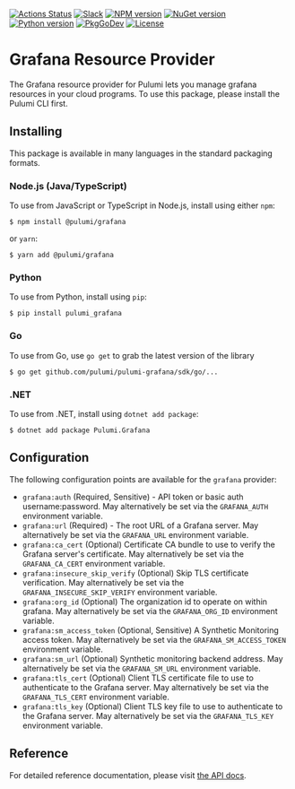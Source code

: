 [![Actions Status](https://github.com/pulumi/pulumi-grafana/workflows/master/badge.svg)](https://github.com/pulumi/pulumi-grafana/actions)
[![Slack](http://www.pulumi.com/images/docs/badges/slack.svg)](https://slack.pulumi.com)
[![NPM version](https://badge.fury.io/js/%40pulumi%2Fgrafana.svg)](https://npmjs.com/package/@pulumi/grafana)
[![NuGet version](https://badge.fury.io/nu/pulumi.grafana.svg)](https://badge.fury.io/nu/pulumi.grafana)
[![Python version](https://badge.fury.io/py/pulumi-grafana.svg)](https://pypi.org/project/pulumi-grafana)
[![PkgGoDev](https://pkg.go.dev/badge/github.com/pulumi/pulumi-grafana/sdk/go)](https://pkg.go.dev/github.com/pulumi/pulumi-grafana/sdk/go)
[![License](https://img.shields.io/npm/l/%40pulumi%2Fpulumi.svg)](https://github.com/pulumi/pulumi-grafana/blob/master/LICENSE)

# Grafana Resource Provider

The Grafana resource provider for Pulumi lets you manage grafana resources in your cloud programs. To use this package, please install the Pulumi CLI first.

## Installing

This package is available in many languages in the standard packaging formats.

### Node.js (Java/TypeScript)

To use from JavaScript or TypeScript in Node.js, install using either `npm`:

    $ npm install @pulumi/grafana

or `yarn`:

    $ yarn add @pulumi/grafana

### Python

To use from Python, install using `pip`:

    $ pip install pulumi_grafana

### Go

To use from Go, use `go get` to grab the latest version of the library

    $ go get github.com/pulumi/pulumi-grafana/sdk/go/...

### .NET

To use from .NET, install using `dotnet add package`:

    $ dotnet add package Pulumi.Grafana

## Configuration

The following configuration points are available for the `grafana` provider:

- `grafana:auth` (Required, Sensitive) - API token or basic auth username:password. May alternatively be set via the `GRAFANA_AUTH` environment variable.
- `grafana:url` (Required) - The root URL of a Grafana server. May alternatively be set via the `GRAFANA_URL` environment variable.
- `grafana:ca_cert` (Optional) Certificate CA bundle to use to verify the Grafana server's certificate. May alternatively be set via the `GRAFANA_CA_CERT` environment variable.
- `grafana:insecure_skip_verify` (Optional) Skip TLS certificate verification. May alternatively be set via the `GRAFANA_INSECURE_SKIP_VERIFY` environment variable.
- `grafana:org_id` (Optional) The organization id to operate on within grafana. May alternatively be set via the `GRAFANA_ORG_ID` environment variable.
- `grafana:sm_access_token` (Optional, Sensitive) A Synthetic Monitoring access token. May alternatively be set via the `GRAFANA_SM_ACCESS_TOKEN` environment variable.
- `grafana:sm_url` (Optional) Synthetic monitoring backend address. May alternatively be set via the `GRAFANA_SM_URL` environment variable.
- `grafana:tls_cert` (Optional) Client TLS certificate file to use to authenticate to the Grafana server. May alternatively be set via the `GRAFANA_TLS_CERT` environment variable.
- `grafana:tls_key` (Optional) Client TLS key file to use to authenticate to the Grafana server. May alternatively be set via the `GRAFANA_TLS_KEY` environment variable.

## Reference

For detailed reference documentation, please visit [the API docs][1].


[1]: https://www.pulumi.com/docs/reference/pkg/grafana/
